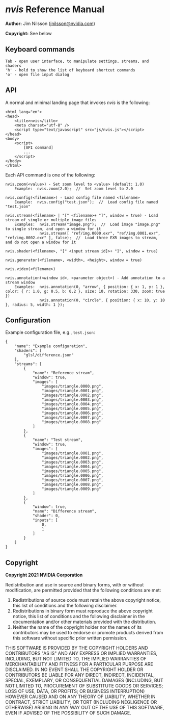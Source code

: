 # *nvis* Reference Manual

**Author:** Jim Nilsson (jnilsson@nvidia.com)

**Copyright:** See below

## Keyboard commands

```
Tab - open user interface, to manipulate settings, streams, and shaders
'h' - hold to show the list of keyboard shortcut commands
'o' - open file input dialog
```

## API

A normal and minimal landing page that invokes *nvis* is the following:
```<!DOCTYPE html>
<html lang="en">
<head>
    <title>nvis</title>
    <meta charset="utf-8" />
    <script type="text/javascript" src="js/nvis.js"></script>
</head>
<body>
    <script>
        [API command]
        ...
    </script>
</body>
</html>
```
Each API command is one of the following:
```
nvis.zoom(<value>) - Set zoom level to <value> (default: 1.0)
    Example:  nvis.zoom(2.0);  //  Set zoom level to 2.0

nvis.config(<filename>) - Load config file named <filename>
    Example:  nvis.config("test.json");  //  Load config file named "test.json"

nvis.stream(<filename> | "[" <filename>+ "]", window = true) - Load stream of single or multiple image files
    Examples:  nvis.stream("image.png");  //  Load image "image.png" to single stream, and open a window for it
               nvis.stream([ "ref/img.0000.exr", "ref/img.0001.exr", "ref/img.0002.exr" ], false);  //  Load three EXR images to stream, and do not open a window for it

nvis.shader(<filename>, "[" <input stream id]>+ "]", window = true)

nvis.generator(<filename>, <width>, <height>, window = true)

nvis.video(<filename>)

nvis.annotation(<window id>, <parameter object>) - Add annotation to a stream window
    Examples:  nvis.annotation(0, "arrow", { position: { x: 1, y: 1 }, color: { r: 1.0, g: 0.5, b: 0.2 }, size: 10, rotation: 330, zoom: true })
               nvis.annotation(0, "circle", { position: { x: 10, y: 10 }, radius: 5, width: 1 });

```

## Configuration

Example configuration file, e.g., `test.json`:
```
{
    "name": "Example configuration",
    "shaders": [
        "glsl/difference.json"
    ],
    "streams": [
        {
            "name": "Reference stream",
            "window": true,
            "images": [
                "images/triangle.0000.png",
                "images/triangle.0001.png",
                "images/triangle.0002.png",
                "images/triangle.0003.png",
                "images/triangle.0004.png",
                "images/triangle.0005.png",
                "images/triangle.0006.png",
                "images/triangle.0007.png",
                "images/triangle.0008.png"
            ]
        },
        {
            "name": "Test stream",
            "window": true,
            "images": [
                "images/triangle.0001.png",
                "images/triangle.0002.png",
                "images/triangle.0003.png",
                "images/triangle.0004.png",
                "images/triangle.0005.png",
                "images/triangle.0006.png",
                "images/triangle.0007.png",
                "images/triangle.0008.png",
                "images/triangle.0009.png"
            ]
        },
        {
            "window": true,
            "name": "Difference stream",
            "shader": 0,
            "inputs": [
                0,
                1
            ]
        }
    ]
}
```


## Copyright

**Copyright 2021 NVIDIA Corporation**

Redistribution and use in source and binary forms, with or without modification, are permitted provided that the following conditions are met:

1. Redistributions of source code must retain the above copyright notice, this list of conditions and the following disclaimer.
2. Redistributions in binary form must reproduce the above copyright notice, this list of conditions and the following disclaimer in the documentation and/or other materials provided with the distribution.
3. Neither the name of the copyright holder nor the names of its contributors may be used to endorse or promote products derived from this software without specific prior written permission.

THIS SOFTWARE IS PROVIDED BY THE COPYRIGHT HOLDERS AND CONTRIBUTORS "AS IS" AND ANY EXPRESS OR IMPLIED WARRANTIES, INCLUDING, BUT NOT LIMITED TO, THE IMPLIED WARRANTIES OF MERCHANTABILITY AND FITNESS FOR A PARTICULAR PURPOSE ARE DISCLAIMED. IN NO EVENT SHALL THE COPYRIGHT HOLDER OR CONTRIBUTORS BE LIABLE FOR ANY DIRECT, INDIRECT, INCIDENTAL, SPECIAL, EXEMPLARY, OR CONSEQUENTIAL DAMAGES (INCLUDING, BUT NOT LIMITED TO, PROCUREMENT OF SUBSTITUTE GOODS OR SERVICES; LOSS OF USE, DATA, OR PROFITS; OR BUSINESS INTERRUPTION) HOWEVER CAUSED AND ON ANY THEORY OF LIABILITY, WHETHER IN CONTRACT, STRICT LIABILITY, OR TORT (INCLUDING NEGLIGENCE OR OTHERWISE) ARISING IN ANY WAY OUT OF THE USE OF THIS SOFTWARE, EVEN IF ADVISED OF THE POSSIBILITY OF SUCH DAMAGE.
